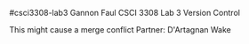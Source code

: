 #csci3308-lab3
Gannon Faul
CSCI 3308 Lab 3
Version Control

This might cause a merge conflict
Partner: D'Artagnan Wake
